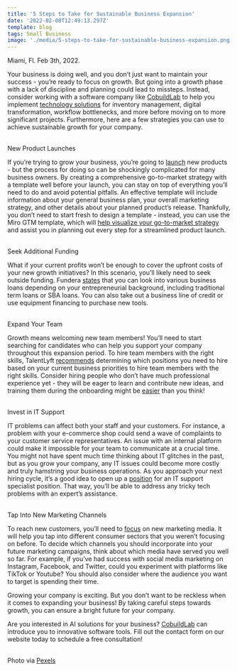 ```yaml
---
title: '5 Steps to Take for Sustainable Business Expansion'
date: '2022-02-08T12:49:13.297Z'
template: blog
tags: Small Business
image: './media/5-steps-to-take-for-sustainable-business-expansion.png'
---
```


Miami, Fl. Feb 3th, 2022.

Your business is doing well, and you don’t just want to maintain your success - you’re ready to focus on growth. But going into a growth phase with a lack of discipline and planning could lead to missteps. Instead, consider working with a software company like <a href="http://cobuildlab.com" target="_blank">CobuildLab</a> to help you implement <a  href="https://www.cobuildlab.com/blog/most-effective-way-to-manage-your-business-inventory/" target="_blank">technology solutions</a> for inventory management, digital transformation, workflow bottlenecks, and more before moving on to more significant projects. Furthermore, here are a few strategies you can use to achieve sustainable growth for your company.
<br></br>

<title-3>New Product Launches</title-3>

If you’re trying to grow your business, you’re going to <a href="https://predictabledesigns.com/12-ways-to-select-the-best-product-idea-to-bring-to-market/" target="_blank">launch</a> new products - but the process for doing so can be shockingly complicated for many business owners. By creating a comprehensive go-to-market strategy with a template well before your launch, you can stay on top of everything you’ll need to do and avoid potential pitfalls. An effective template will include information about your general business plan, your overall marketing strategy, and other details about your planned product’s release. Thankfully, you don’t need to start fresh to design a template - instead, you can use the Miro GTM template, which will <a href="https://predictabledesigns.com/12-ways-to-select-the-best-product-idea-to-bring-to-market/" target="_blank">help visualize your go-to-market strategy</a> and assist you in planning out every step for a streamlined product launch.
<br></br>

<title-3>Seek Additional Funding</title-3>

What if your current profits won’t be enough to cover the upfront costs of your new growth initiatives? In this scenario, you’ll likely need to seek outside funding. Fundera <a href="https://www.fundera.com/business-loans/guides/small-business-funding" target="_blank">states</a> that you can look into various business loans depending on your entrepreneurial background, including traditional term loans or SBA loans. You can also take out a business line of credit or use equipment financing to purchase new tools.
<br></br>

<title-3>Expand Your Team</title-3>

Growth means welcoming new team members! You’ll need to start searching for candidates who can help you support your company throughout this expansion period. To hire team members with the right skills, TalentLyft <a href="https://www.talentlyft.com/en/blog/article/184/top-4-hiring-tips-for-small-businesses" target="_blank">recommends</a> determining which positions you need to hire based on your current business priorities to hire team members with the right skills. Consider hiring people who don’t have much professional experience yet - they will be eager to learn and contribute new ideas, and training them during the onboarding might be <a  href="https://www.randstadrisesmart.com/blog/five-ways-improve-your-employee-onboarding-experience" target="_blank">easier</a> than you think!
<br></br>

<title-3>Invest in IT Support</title-3>

IT problems can affect both your staff and your customers. For instance, a problem with your e-commerce shop could send a wave of complaints to your customer service representatives. An issue with an internal platform could make it impossible for your team to communicate at a crucial time. You might not have spent much time thinking about IT glitches in the past, but as you grow your company, any IT issues could become more costly and truly hamstring your business operations. As you approach your next hiring cycle, it’s a good idea to open up a <a href="https://techvera.com/when-is-the-right-time-to-hire-a-business-it-support-specialist/" target="_blank">position</a> for an IT support specialist position. That way, you’ll be able to address any tricky tech problems with an expert’s assistance.
<br></br>

<title-3>Tap Into New Marketing Channels</title-3>

To reach new customers, you’ll need to <a href="https://marketinginsidergroup.com/content-marketing/how-to-identify-the-right-digital-marketing-channels-for-your-business/" target="_blank">focus</a> on new marketing media. It will help you tap into different consumer sectors that you weren’t focusing on before. To decide which channels you should incorporate into your future marketing campaigns, think about which media have served you well so far. For example, if you’ve had success with social media marketing on Instagram, Facebook, and Twitter, could you experiment with platforms like TikTok or Youtube? You should also consider where the audience you want to target is spending their time.

Growing your company is exciting. But you don’t want to be reckless when it comes to expanding your business! By taking careful steps towards growth, you can ensure a bright future for your company.

Are you interested in AI solutions for your business? <a href="http://cobuildlab.com" target="_blank">CobuildLab</a> can introduce you to innovative software tools. Fill out the contact form on our website today to schedule a free consultation!
<br></br>

Photo via <a href="https://www.pexels.com/photo/people-looking-at-laptop-computer-1595391/" target="_blank">Pexels</a>
